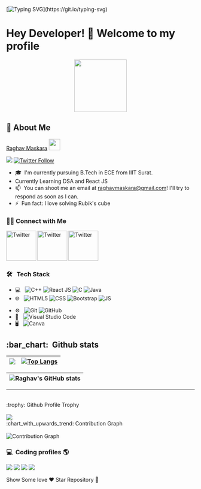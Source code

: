 

<!--
**RaghavMaskara21/RaghavMaskara21** is a ✨ _special_ ✨ repository because its `README.md` (this file) appears on your GitHub profile.

Here are some ideas to get you started:

- 🔭 I’m currently working on ...
- 🌱 I’m currently learning ...
- 👯 I’m looking to collaborate on ...
- 🤔 I’m looking for help with ...
- 💬 Ask me about ...
- 📫 How to reach me: ...
- 😄 Pronouns: ...
- ⚡ Fun fact: ... I love solving rubics cube
-->
[![Typing SVG](https://readme-typing-svg.herokuapp.com/?lines=Welcome+to+Raghav's+Github+Profile!)](https://git.io/typing-svg)

### <h1>Hey Developer! 👋 Welcome to my profile 
  
  <p align="center"> <img src="https://c.tenor.com/y2JXkY1pXkwAAAAC/cat-computer.gif" height="140px" width="140px"> 
   
## :wave:  About Me 



[Raghav Maskara](https://github.com/RaghavMaskara21) <img src="https://raw.githubusercontent.com/MartinHeinz/MartinHeinz/master/wave.gif" width="30px"> 

![](https://visitor-badge.laobi.icu/badge?page_id=RaghavMaskara21)
[![Twitter Follow](https://img.shields.io/twitter/follow/MaskaraRaghav?color=1DA1F2&logo=twitter&style=for-the-badge)](https://twitter.com/MaskaraRaghav)

- 🎓 &nbsp;I'm currently pursuing B.Tech in ECE from IIIT Surat.
- Currently Learning DSA and React JS
- 📫 &nbsp;You can shoot me an email at raghavmaskara@gmail.com! I'll try to respond as soon as I can.
- ⚡ &nbsp;Fun fact: I love solving Rubik's cube  

<h3> 🤝🏻 Connect with Me </h3>

  <a href="https://twitter.com/MaskaraRaghav" target="_blank"><img src="https://cdn2.iconfinder.com/data/icons/social-media-2199/64/social_media_isometric_6-twitter-512.png" height="80px" width="80px" alt="Twitter" align="left"></a>
  <a href="https://www.linkedin.com/in/raghavmaskara/" target="_blank"><img src="https://cdn2.iconfinder.com/data/icons/social-media-2199/64/social_media_isometric_14-linkedin-512.png" height="80px" width="80px" alt="Twitter" align="left"></a>
  <a href="https://www.instagram.com/raghavmaskara/" target="_blank"><img src="https://cdn2.iconfinder.com/data/icons/social-media-2199/64/social_media_isometric_3-instagram-512.png" height="80px" width="80px" alt="Twitter" align="left"></a>
  
  
  
<br><br><br>

<br />

<h3> 🛠 &nbsp; Tech Stack</h3>

- 💻 &nbsp;
  ![C++](https://img.shields.io/badge/-C++-333333?style=flat&logo=C%2B%2B&logoColor=00599C)
  ![React JS](https://img.shields.io/badge/-ReactJS-333333?style=flat&logo=React)
  ![C](https://img.shields.io/badge/-C-333333?style=flag&logo=C)
  ![Java](https://img.shields.io/badge/-Java-333333?style=flag&logo=Java)
- 🌐 &nbsp;
  ![HTML5](https://img.shields.io/badge/-HTML5-333333?style=flat&logo=HTML5)
  ![CSS](https://img.shields.io/badge/-CSS-333333?style=flat&logo=CSS3&logoColor=1572B6)
  ![Bootstrap](https://img.shields.io/badge/-Bootstrap-333333?style=flat&logo=bootstrap&logoColor=563D7C)
  ![JS](https://img.shields.io/badge/-JS-333333?style=flat&logo=CSS3&logoColor=1572B6)

<!-- -  🛢 &nbsp;
  ![MySQL](https://img.shields.io/badge/-MySQL-333333?style=flat&logo=mysql)
  ![MongoDB](http://img.shields.io/badge/-MongoDB-333333?style=flat&logo=mongodb) -->
- ⚙️ &nbsp;
  ![Git](https://img.shields.io/badge/-Git-333333?style=flat&logo=git)
  ![GitHub](https://img.shields.io/badge/-GitHub-333333?style=flat&logo=github)
- 🔧 &nbsp;
  ![Visual Studio Code](https://img.shields.io/badge/-Visual%20Studio%20Code-333333?style=flat&logo=visual-studio-code&logoColor=007ACC)
- 🖥 &nbsp;
  ![Canva](https://img.shields.io/badge/-Canva-333333?style=flat&logo=canva)


## </p>

 <h2 align="">:bar_chart: &nbsp;Github stats </h2>

| <img src="https://github-readme-streak-stats.herokuapp.com/?user=RaghavMaskara21"/> | [![Top Langs](https://github-readme-stats.vercel.app/api/top-langs/?username=RaghavMaskara21&layout=compact)](https://github.com/RaghavMaskara21/github-readme-stats) |
| ---------------------------------------------------------------------------------- | ------------------------------------------------------------------------------------------------------------------------------------------------------------------- |

| ![Raghav's GitHub stats](https://github-readme-stats.vercel.app/api?username=RaghavMaskara21&show_icons=true&theme=radical) |
| ----------------------------------------------------------------------------------------------------------------------------- |

---

<br>

<summary>:trophy: Github Profile Trophy</summary>
  <br/>
  <img src="https://github-profile-trophy.vercel.app/?username=RaghavMaskara21&theme=monokai&row=1&no-frame=true&no-bg=true/">

<br>

<summary>:chart_with_upwards_trend: Contribution Graph </summary>
   <br/>
   <img src="https://activity-graph.herokuapp.com/graph?username=RaghavMaskara21&theme=xcode" alt="Contribution Graph" align="center" />

<h3> 💻 &nbsp;Coding profiles 🌎 </h3>


<!-- 
[![](https://img.shields.io/badge/HackerRank-raghavmaskara-red)](https://www.hackerrank.com/raghavmaskara) -->
[![](https://img.shields.io/badge/Codechef-raghav_maskara-yellow)](https://www.codechef.com/users/raghav_maskara)
[![](https://img.shields.io/badge/GeeksForGeeks-raghavmaskara-purple)](https://auth.geeksforgeeks.org/user/raghavmaskara/profile)
[![](https://img.shields.io/badge/LeetCode-raghav_maskara-blue)](https://leetcode.com/raghav_maskara/)
[![](https://img.shields.io/badge/CodeForces-raghavmaskara-red)](https://codeforces.com/profile/raghavmaskara)

[twitter]: https://twitter.com/MaskaraRaghav
[linkedin]: https://www.linkedin.com/in/raghavmaskara/
[instagram]: https://www.instagram.com/raghavmaskara/

 Show Some love ❤️
 Star Repository 🌟
